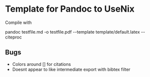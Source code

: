 # Template for Pandoc to UseNix

Compile with

pandoc testfile.md -o testfile.pdf --template template/default.latex --citeproc


## Bugs

  - Colors around [] for citations
  - Doesnt appear to like intermediate export with bibtex filter
